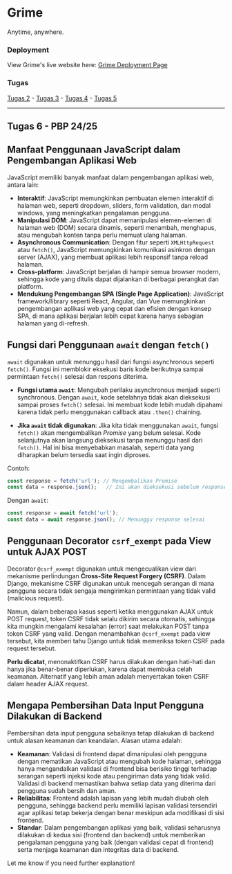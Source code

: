# Grime

Anytime, anywhere. 

### Deployment
View Grime's live website here: [Grime Deployment Page](http://daniel-ferdiansyah-grime.pbp.cs.ui.ac.id/)

### Tugas
[Tugas 2](https://github.com/danferdiansyah/grime/wiki/Tugas-2) - [Tugas 3](https://github.com/danferdiansyah/grime/wiki/Tugas-3) - [Tugas 4](https://github.com/danferdiansyah/grime/wiki/Tugas-4) - [Tugas 5](https://github.com/danferdiansyah/grime/wiki/Tugas-5)

---

## Tugas 6 - PBP 24/25

## **Manfaat Penggunaan JavaScript dalam Pengembangan Aplikasi Web**
   JavaScript memiliki banyak manfaat dalam pengembangan aplikasi web, antara lain:
   - **Interaktif**: JavaScript memungkinkan pembuatan elemen interaktif di halaman web, seperti dropdown, sliders, form validation, dan modal windows, yang meningkatkan pengalaman pengguna.
   - **Manipulasi DOM**: JavaScript dapat memanipulasi elemen-elemen di halaman web (DOM) secara dinamis, seperti menambah, menghapus, atau mengubah konten tanpa perlu memuat ulang halaman.
   - **Asynchronous Communication**: Dengan fitur seperti `XMLHttpRequest` atau `fetch()`, JavaScript memungkinkan komunikasi asinkron dengan server (AJAX), yang membuat aplikasi lebih responsif tanpa reload halaman.
   - **Cross-platform**: JavaScript berjalan di hampir semua browser modern, sehingga kode yang ditulis dapat dijalankan di berbagai perangkat dan platform.
   - **Mendukung Pengembangan SPA (Single Page Application)**: JavaScript framework/library seperti React, Angular, dan Vue memungkinkan pengembangan aplikasi web yang cepat dan efisien dengan konsep SPA, di mana aplikasi berjalan lebih cepat karena hanya sebagian halaman yang di-refresh.

## **Fungsi dari Penggunaan `await` dengan `fetch()`**
   `await` digunakan untuk menunggu hasil dari fungsi asynchronous seperti `fetch()`. Fungsi ini memblokir eksekusi baris kode berikutnya sampai permintaan `fetch()` selesai dan respons diterima.
   
   - **Fungsi utama `await`**: Mengubah perilaku asynchronous menjadi seperti synchronous. Dengan `await`, kode setelahnya tidak akan dieksekusi sampai proses `fetch()` selesai. Ini membuat kode lebih mudah dipahami karena tidak perlu menggunakan callback atau `.then()` chaining.
   
   - **Jika `await` tidak digunakan**: Jika kita tidak menggunakan `await`, fungsi `fetch()` akan mengembalikan *Promise* yang belum selesai. Kode selanjutnya akan langsung dieksekusi tanpa menunggu hasil dari `fetch()`. Hal ini bisa menyebabkan masalah, seperti data yang diharapkan belum tersedia saat ingin diproses.

   Contoh:
   ```javascript
   const response = fetch('url'); // Mengembalikan Promise
   const data = response.json();   // Ini akan dieksekusi sebelum response selesai
   ```

   Dengan `await`:
   ```javascript
   const response = await fetch('url');
   const data = await response.json(); // Menunggu response selesai
   ```

## **Penggunaan Decorator `csrf_exempt` pada View untuk AJAX POST**
   Decorator `@csrf_exempt` digunakan untuk mengecualikan view dari mekanisme perlindungan **Cross-Site Request Forgery (CSRF)**. Dalam Django, mekanisme CSRF digunakan untuk mencegah serangan di mana pengguna secara tidak sengaja mengirimkan permintaan yang tidak valid (malicious request).

   Namun, dalam beberapa kasus seperti ketika menggunakan AJAX untuk POST request, token CSRF tidak selalu dikirim secara otomatis, sehingga kita mungkin mengalami kesalahan (error) saat melakukan POST tanpa token CSRF yang valid. Dengan menambahkan `@csrf_exempt` pada view tersebut, kita memberi tahu Django untuk tidak memeriksa token CSRF pada request tersebut.

   **Perlu dicatat**, menonaktifkan CSRF harus dilakukan dengan hati-hati dan hanya jika benar-benar diperlukan, karena dapat membuka celah keamanan. Alternatif yang lebih aman adalah menyertakan token CSRF dalam header AJAX request.

## **Mengapa Pembersihan Data Input Pengguna Dilakukan di Backend**
   Pembersihan data input pengguna sebaiknya tetap dilakukan di backend untuk alasan keamanan dan keandalan. Alasan utama adalah:
   
   - **Keamanan**: Validasi di frontend dapat dimanipulasi oleh pengguna dengan mematikan JavaScript atau mengubah kode halaman, sehingga hanya mengandalkan validasi di frontend bisa berisiko tinggi terhadap serangan seperti injeksi kode atau pengiriman data yang tidak valid. Validasi di backend memastikan bahwa setiap data yang diterima dari pengguna sudah bersih dan aman.
   - **Reliabilitas**: Frontend adalah lapisan yang lebih mudah diubah oleh pengguna, sehingga backend perlu memiliki lapisan validasi tersendiri agar aplikasi tetap bekerja dengan benar meskipun ada modifikasi di sisi frontend.
   - **Standar**: Dalam pengembangan aplikasi yang baik, validasi seharusnya dilakukan di kedua sisi (frontend dan backend) untuk memberikan pengalaman pengguna yang baik (dengan validasi cepat di frontend) serta menjaga keamanan dan integritas data di backend.

Let me know if you need further explanation!
